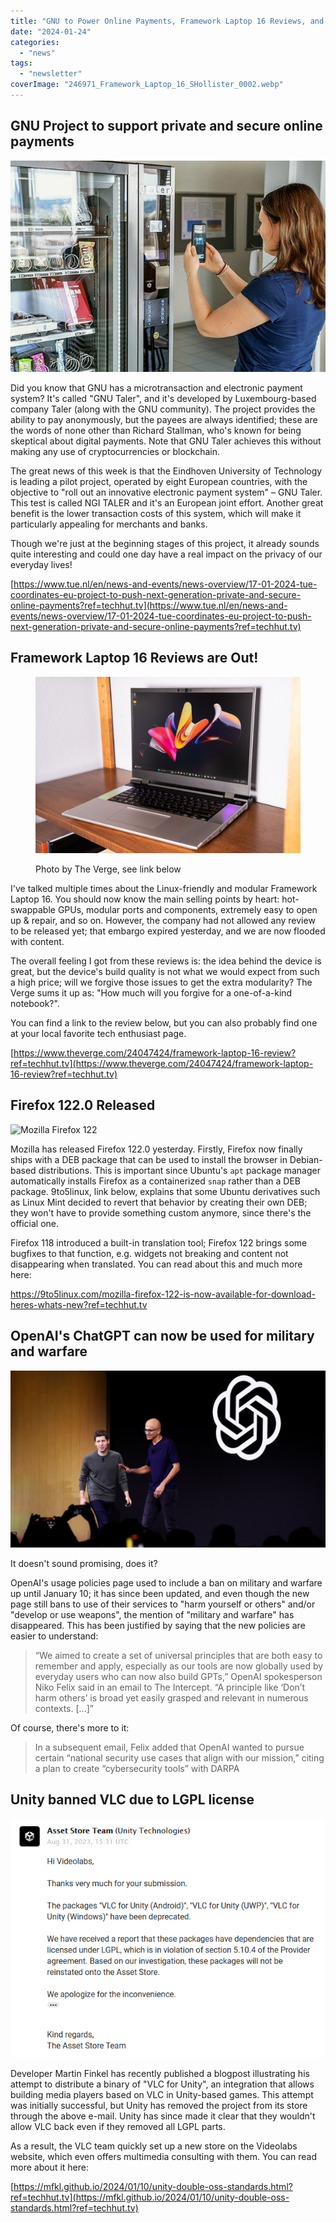 ```yaml
---
title: "GNU to Power Online Payments, Framework Laptop 16 Reviews, and more!"
date: "2024-01-24"
categories: 
  - "news"
tags: 
  - "newsletter"
coverImage: "246971_Framework_Laptop_16_SHollister_0002.webp"
---
```


## GNU Project to support private and secure online payments

![[Translate to English:] ](images/csm_taler-in-use_abb001d2be.jpg "[Translate to English:] ")

Did you know that GNU has a microtransaction and electronic payment system? It's called "GNU Taler", and it's developed by Luxembourg-based company Taler (along with the GNU community). The project provides the ability to pay anonymously, but the payees are always identified; these are the words of none other than Richard Stallman, who's known for being skeptical about digital payments. Note that GNU Taler achieves this without making any use of cryptocurrencies or blockchain.

The great news of this week is that the Eindhoven University of Technology is leading a pilot project, operated by eight European countries, with the objective to "roll out an innovative electronic payment system" – GNU Taler. This test is called NGI TALER and it's an European joint effort. Another great benefit is the lower transaction costs of this system, which will make it particularly appealing for merchants and banks.

Though we're just at the beginning stages of this project, it already sounds quite interesting and could one day have a real impact on the privacy of our everyday lives!

[https://www.tue.nl/en/news-and-events/news-overview/17-01-2024-tue-coordinates-eu-project-to-push-next-generation-private-and-secure-online-payments?ref=techhut.tv](https://www.tue.nl/en/news-and-events/news-overview/17-01-2024-tue-coordinates-eu-project-to-push-next-generation-private-and-secure-online-payments?ref=techhut.tv)

## Framework Laptop 16 Reviews are Out!

<figure>

![The review-ready Framework Laptop 16 on my bookshelf at home.](images/246971_Framework_Laptop_16_SHollister_0003.jpg)

<figcaption>

Photo by The Verge, see link below

</figcaption>

</figure>

I've talked multiple times about the Linux-friendly and modular Framework Laptop 16. You should now know the main selling points by heart: hot-swappable GPUs, modular ports and components, extremely easy to open up & repair, and so on. However, the company had not allowed any review to be released yet; that embargo expired yesterday, and we are now flooded with content.

The overall feeling I got from these reviews is: the idea behind the device is great, but the device's build quality is not what we would expect from such a high price; will we forgive those issues to get the extra modularity? The Verge sums it up as: "How much will you forgive for a one-of-a-kind notebook?".

You can find a link to the review below, but you can also probably find one at your local favorite tech enthusiast page.

[https://www.theverge.com/24047424/framework-laptop-16-review?ref=techhut.tv](https://www.theverge.com/24047424/framework-laptop-16-review?ref=techhut.tv)

## Firefox 122.0 Released

![Mozilla Firefox 122](https://i0.wp.com/9to5linux.com/wp-content/uploads/2024/01/ff122.webp?fit=1920%2C1080&ssl=1)

Mozilla has released Firefox 122.0 yesterday. Firstly, Firefox now finally ships with a DEB package that can be used to install the browser in Debian-based distributions. This is important since Ubuntu's `apt` package manager automatically installs Firefox as a containerized `snap` rather than a DEB package. 9to5linux, link below, explains that some Ubuntu derivatives such as Linux Mint decided to revert that behavior by creating their own DEB; they won't have to provide something custom anymore, since there's the official one.

Firefox 118 introduced a built-in translation tool; Firefox 122 brings some bugfixes to that function, e.g. widgets not breaking and content not disappearing when translated. You can read about this and much more here:

https://9to5linux.com/mozilla-firefox-122-is-now-available-for-download-heres-whats-new?ref=techhut.tv

## OpenAI's ChatGPT can now be used for military and warfare

![ChatGPT, cosa è diventata OpenAI a un anno dal lancio | Wired Italia](images/Sam-Altman-OpenAI-Microsoft-Board-Business-1778707567.jpg)

It doesn't sound promising, does it?

OpenAI's usage policies page used to include a ban on military and warfare up until January 10; it has since been updated, and even though the new page still bans to use of their services to "harm yourself or others" and/or "develop or use weapons", the mention of "military and warfare" has disappeared. This has been justified by saying that the new policies are easier to understand:

> “We aimed to create a set of universal principles that are both easy to remember and apply, especially as our tools are now globally used by everyday users who can now also build GPTs,” OpenAI spokesperson Niko Felix said in an email to The Intercept. “A principle like ‘Don’t harm others’ is broad yet easily grasped and relevant in numerous contexts. \[...\]”

Of course, there's more to it:

> In a subsequent email, Felix added that OpenAI wanted to pursue certain “national security use cases that align with our mission,” citing a plan to create “cybersecurity tools” with DARPA

## Unity banned VLC due to LGPL license

![](images/unity-store-email.png)

Developer Martin Finkel has recently published a blogpost illustrating his attempt to distribute a binary of "VLC for Unity", an integration that allows building media players based on VLC in Unity-based games. This attempt was initially successful, but Unity has removed the project from its store through the above e-mail. Unity has since made it clear that they wouldn't allow VLC back even if they removed all LGPL parts.

As a result, the VLC team quickly set up a new store on the Videolabs website, which even offers multimedia consulting with them. You can read more about it here:

[https://mfkl.github.io/2024/01/10/unity-double-oss-standards.html?ref=techhut.tv](https://mfkl.github.io/2024/01/10/unity-double-oss-standards.html?ref=techhut.tv)

